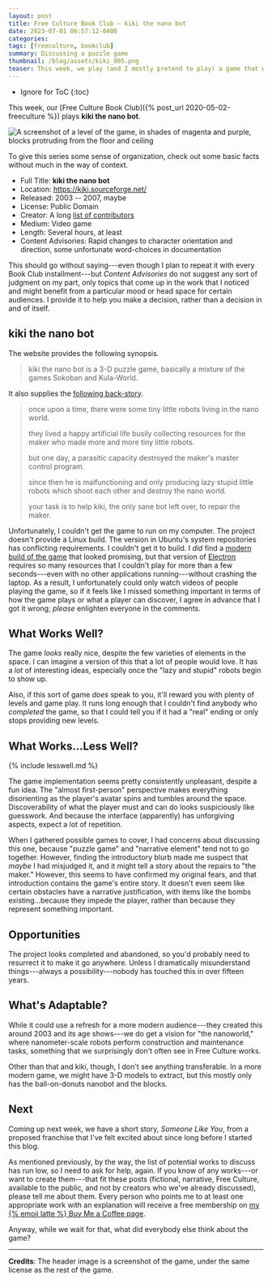 ```yaml
---
layout: post
title: Free Culture Book Club — kiki the nano bot
date: 2023-07-01 06:57:12-0400
categories:
tags: [freeculture, bookclub]
summary: Discussing a puzzle game
thumbnail: /blog/assets/kiki_005.png
teaser: This week, we play (and I mostly pretend to play) a game that won't work on my computer, and wonder if it makes sense to call this fiction.
---
```


* Ignore for ToC
{:toc}

This week, our [Free Culture Book Club]({% post_url 2020-05-02-freeculture %}) plays **kiki the nano bot**.

![A screenshot of a level of the game, in shades of magenta and purple, blocks protruding from the floor and ceiling](/blog/assets/kiki_005.png "Stalagblocks and stalacubes?")

To give this series some sense of organization, check out some basic facts without much in the way of context.

 * Full Title:  **kiki the nano bot**
 * Location:  <https://kiki.sourceforge.net/>
 * Released:  2003 -- 2007, maybe
 * License:  Public Domain
 * Creator:  A long [list of contributors](https://kiki.sourceforge.net/misc/thanks.html)
 * Medium:  Video game
 * Length:  Several hours, at least
 * Content Advisories:  Rapid changes to character orientation and direction, some unfortunate word-choices in documentation

This should go without saying---even though I plan to repeat it with every Book Club installment---but *Content Advisories* do not suggest any sort of judgment on my part, only topics that come up in the work that I noticed and might benefit from a particular mood or head space for certain audiences.  I provide it to help you make a decision, rather than a decision in and of itself.

## kiki the nano bot

The website provides the following synopsis.

 > kiki the nano bot is a 3-D puzzle game, basically a mixture of the games Sokoban and Kula-World.

It also supplies the [following back-story](https://kiki.sourceforge.net/misc/story.html).

 > once upon a time, there were some tiny little robots living in the nano world.
 >
 > they lived a happy artificial life busily collecting resources for the maker who made more and more tiny little robots.
 >
 > but one day, a parasitic capacity destroyed the maker's master control program.
 >
 > since then he is malfunctioning and only producing lazy stupid little robots which shoot each other and destroy the nano world.
 >
 > your task is to help kiki, the only sane bot left over, to repair the maker.

Unfortunately, I couldn't get the game to run on my computer.  The project doesn't provide a Linux build.  The version in Ubuntu's system repositories has conflicting requirements.  I couldn't get it to build.  I *did* find a [modern build of the game](https://github.com/monsterkodi/kiki) that looked promising, but that version of [Electron](https://www.electronjs.org/) requires so many resources that I couldn't play for more than a few seconds---even with no other applications running---without crashing the laptop.  As a result, I unfortunately could only watch videos of people playing the game, so if it feels like I missed something important in terms of how the game plays or what a player can discover, I agree in advance that I got it wrong; *please* enlighten everyone in the comments.

## What Works Well?

The game *looks* really nice, despite the few varieties of elements in the space.  I can imagine a version of this that a lot of people would love.  It has a *lot* of interesting ideas, especially once the "lazy and stupid" robots begin to show up.

Also, if this sort of game *does* speak to you, it'll reward you with plenty of levels and game play.  It runs long enough that I couldn't find anybody who *completed* the game, so that I could tell you if it had a "real" ending or only stops providing new levels.

## What Works...Less Well?

{% include lesswell.md %}

The game implementation seems pretty consistently unpleasant, despite a fun idea.  The "almost first-person" perspective makes everything disorienting as the player's avatar spins and tumbles around the space.  Discoverability of what the player must and can do looks suspiciously like guesswork.  And because the interface (apparently) has unforgiving aspects, expect a lot of repetition.

When I gathered possible games to cover, I had concerns about discussing this one, because "puzzle game" and "narrative element" tend not to go together.  However, finding the introductory blurb made me suspect that *maybe* I had misjudged it, and it might tell a story about the repairs to "the maker."  However, this seems to have confirmed my original fears, and that introduction contains the game's entire story.  It doesn't even seem like certain obstacles have a narrative justification, with items like the bombs existing...because they impede the player, rather than because they represent something important.

## Opportunities

The project looks completed and abandoned, so you'd probably need to resurrect it to make it go anywhere.  Unless I dramatically misunderstand things---always a possibility---nobody has touched this in over fifteen years.

## What's Adaptable?

While it could use a refresh for a more modern audience---they created this around 2003 and its age shows---we do get a vision for "the nanoworld," where nanometer-scale robots perform construction and maintenance tasks, something that we surprisingly don't often see in Free Culture works.

Other than that and kiki, though, I don't see anything transferable.  In a more modern game, we might have 3-D models to extract, but this mostly only has the ball-on-donuts nanobot and the blocks.

## Next

Coming up next week, we have a short story, *Someone Like You*, from a proposed franchise that I've felt excited about since long before I started this blog.

As mentioned previously, by the way, the list of potential works to discuss has run low, so I need to ask for help, again.  If you know of any works---or want to create them---that fit these posts (fictional, narrative, Free Culture, available to the public, and not by creators who we've already discussed), please tell me about them.  Every person who points me to at least one appropriate work with an explanation will receive a free membership on [my {% emoji latte %} Buy Me a Coffee page](https://buymeacoffee.com/jcolag).

Anyway, while we wait for that, what did everybody else think about the game?

* * *

**Credits**:  The header image is a screenshot of the game, under the same license as the rest of the game.
